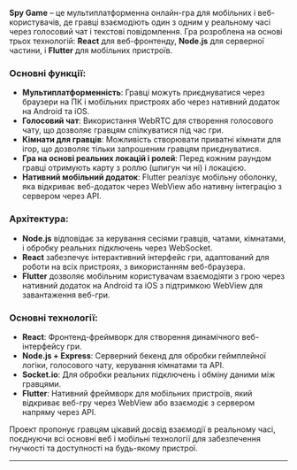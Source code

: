 
**Spy Game** – це мультиплатформенна онлайн-гра для мобільних і веб-користувачів, де гравці взаємодіють один з одним у реальному часі через голосовий чат і текстові повідомлення. Гра розроблена на основі трьох технологій: **React** для веб-фронтенду, **Node.js** для серверної частини, і **Flutter** для мобільних пристроїв.

### Основні функції:
- **Мультиплатформенність**: Гравці можуть приєднуватися через браузери на ПК і мобільних пристроях або через нативний додаток на Android та iOS.
- **Голосовий чат**: Використання WebRTC для створення голосового чату, що дозволяє гравцям спілкуватися під час гри.
- **Кімнати для гравців**: Можливість створювати приватні кімнати для ігор, що дозволяє тільки запрошеним гравцям приєднуватися.
- **Гра на основі реальних локацій і ролей**: Перед кожним раундом гравці отримують карту з роллю (шпигун чи ні) і локацією.
- **Нативний мобільний додаток**: Flutter реалізує мобільну оболонку, яка відкриває веб-додаток через WebView або нативну інтеграцію з сервером через API.

### Архітектура:
- **Node.js** відповідає за керування сесіями гравців, чатами, кімнатами, і обробку реальних підключень через WebSocket.
- **React** забезпечує інтерактивний інтерфейс гри, адаптований для роботи на всіх пристроях, з використанням веб-браузера.
- **Flutter** дозволяє мобільним користувачам взаємодіяти з грою через нативний додаток на Android та iOS з підтримкою WebView для завантаження веб-гри.

### Основні технології:
- **React**: Фронтенд-фреймворк для створення динамічного веб-інтерфейсу гри.
- **Node.js + Express**: Серверний бекенд для обробки геймплейної логіки, голосового чату, керування кімнатами та API.
- **Socket.io**: Для обробки реальних підключень і обміну даними між гравцями.
- **Flutter**: Нативний фреймворк для мобільних пристроїв, який відкриває веб-гру через WebView або взаємодіє з сервером напряму через API.

Проект пропонує гравцям цікавий досвід взаємодії в реальному часі, поєднуючи всі основні веб і мобільні технології для забезпечення гнучкості та доступності на будь-якому пристрої.

---
